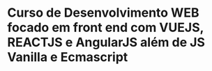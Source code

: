 # Curso de Desenvolvimento WEB focado em front end com VUEJS, REACTJS e AngularJS além de JS Vanilla e Ecmascript
